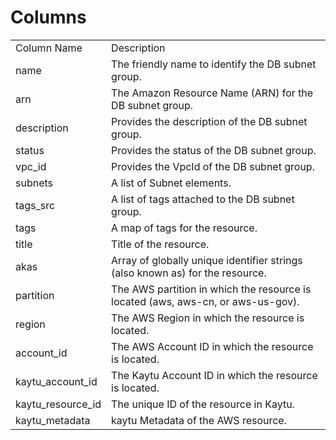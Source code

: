 # Columns  

<table>
	<tr><td>Column Name</td><td>Description</td></tr>
	<tr><td>name</td><td>The friendly name to identify the DB subnet group.</td></tr>
	<tr><td>arn</td><td>The Amazon Resource Name (ARN) for the DB subnet group.</td></tr>
	<tr><td>description</td><td>Provides the description of the DB subnet group.</td></tr>
	<tr><td>status</td><td>Provides the status of the DB subnet group.</td></tr>
	<tr><td>vpc_id</td><td>Provides the VpcId of the DB subnet group.</td></tr>
	<tr><td>subnets</td><td>A list of Subnet elements.</td></tr>
	<tr><td>tags_src</td><td>A list of tags attached to the DB subnet group.</td></tr>
	<tr><td>tags</td><td>A map of tags for the resource.</td></tr>
	<tr><td>title</td><td>Title of the resource.</td></tr>
	<tr><td>akas</td><td>Array of globally unique identifier strings (also known as) for the resource.</td></tr>
	<tr><td>partition</td><td>The AWS partition in which the resource is located (aws, aws-cn, or aws-us-gov).</td></tr>
	<tr><td>region</td><td>The AWS Region in which the resource is located.</td></tr>
	<tr><td>account_id</td><td>The AWS Account ID in which the resource is located.</td></tr>
	<tr><td>kaytu_account_id</td><td>The Kaytu Account ID in which the resource is located.</td></tr>
	<tr><td>kaytu_resource_id</td><td>The unique ID of the resource in Kaytu.</td></tr>
	<tr><td>kaytu_metadata</td><td>kaytu Metadata of the AWS resource.</td></tr>
</table>